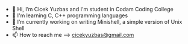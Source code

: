 - 👋 Hi, I’m Cicek Yuzbas and I'm student in Codam Coding College
- 👀 I'm learning C, C++ programming languages
- 🌱 I’m currently working on writing Minishell, a simple version of Unix Shell
- 📫 How to reach me --> cicekyuzbas@gmail.com
